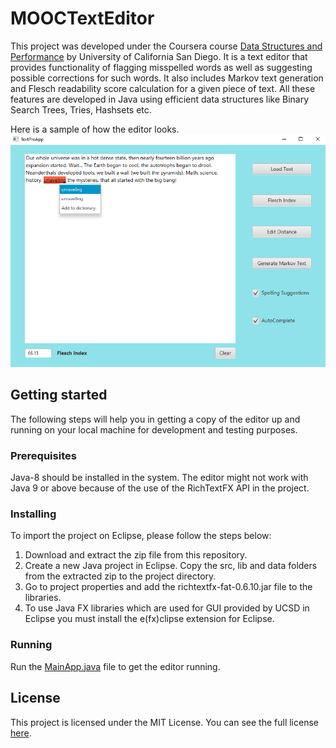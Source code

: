 # MOOCTextEditor

This project was developed under the Coursera course [Data Structures and Performance](https://www.coursera.org/learn/data-structures-optimizing-performance?specialization=java-object-oriented) by University of California San Diego. It is a text editor that provides functionality of 
flagging misspelled words as well as suggesting possible corrections for such words. It also includes Markov text generation and Flesch readability score calculation for a given 
piece of text. All these features are developed in Java using efficient data structures like Binary Search Trees, Tries, Hashsets etc.

Here is a sample of how the editor looks.
![Project screenshot](/images/Demo.png)

## Getting started
The following steps will help you in getting a copy of the editor up and running on your local machine for development and testing purposes. 

### Prerequisites
Java-8 should be installed in the system. The editor might not work with Java 9 or above because of the use of the RichTextFX API in the project.

### Installing
To import the project on Eclipse, please follow the steps below:
1. Download and extract the zip file from this repository.
2. Create a new Java project in Eclipse. Copy the src, lib and data folders from the extracted zip to the project directory.
3. Go to project properties and add the richtextfx-fat-0.6.10.jar file to the libraries.
4. To use Java FX libraries which are used for GUI provided by UCSD in Eclipse you must install the e(fx)clipse extension for Eclipse.

### Running
Run the [MainApp.java](/src/application/MainApp.java) file to get the editor running.

## License
This project is licensed under the MIT License. You can see the full license [here](/LICENSE.md).
